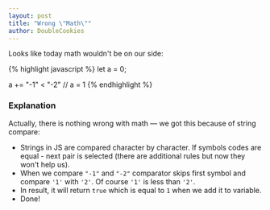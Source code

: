 ```yaml
---
layout: post
title: "Wrong \"Math\""
author: DoubleCookies
---
```

Looks like today math wouldn't be on our side:

{% highlight javascript %}
let a = 0;

a += "-1" < "-2" // a = 1
{% endhighlight %}

<!--more-->
### Explanation
Actually, there is nothing wrong with math — we got this because of string compare:
- Strings in JS are compared character by character. If symbols codes are equal - next pair is selected 
(there are additional rules but now they won't help us).
- When we compare `"-1"` and `"-2"` comparator skips first symbol and compare `'1'` with `'2'`. Of course `'1'` is less than `'2'`.
- In result, it will return `true` which is equal to `1` when we add it to variable.
- Done!